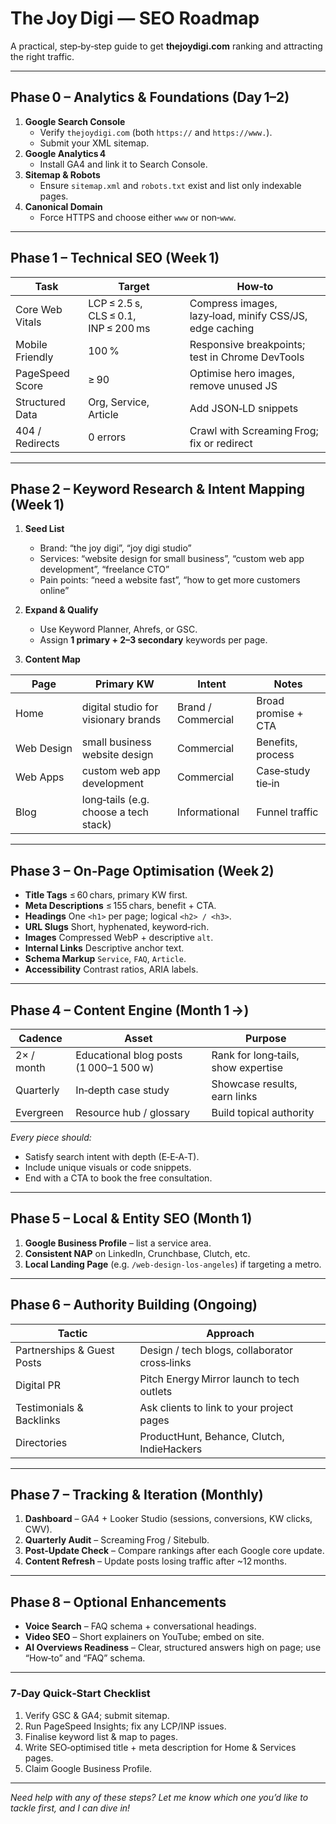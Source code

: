 # The Joy Digi — SEO Roadmap

A practical, step‑by‑step guide to get **thejoydigi.com** ranking and attracting the right traffic.

---

## Phase 0 – Analytics & Foundations (Day 1–2)

1. **Google Search Console**
   - Verify `thejoydigi.com` (both `https://` and `https://www.`).
   - Submit your XML sitemap.
2. **Google Analytics 4**
   - Install GA4 and link it to Search Console.
3. **Sitemap & Robots**
   - Ensure `sitemap.xml` and `robots.txt` exist and list only indexable pages.
4. **Canonical Domain**
   - Force HTTPS and choose either `www` or non‑`www`.

---

## Phase 1 – Technical SEO (Week 1)

| Task            | Target                               | How‑to                                                  |
| --------------- | ------------------------------------ | ------------------------------------------------------- |
| Core Web Vitals | LCP ≤ 2.5 s, CLS ≤ 0.1, INP ≤ 200 ms | Compress images, lazy‑load, minify CSS/JS, edge caching |
| Mobile Friendly | 100 %                                | Responsive breakpoints; test in Chrome DevTools         |
| PageSpeed Score | ≥ 90                                 | Optimise hero images, remove unused JS                  |
| Structured Data | Org, Service, Article                | Add JSON‑LD snippets                                    |
| 404 / Redirects | 0 errors                             | Crawl with Screaming Frog; fix or redirect              |

---

## Phase 2 – Keyword Research & Intent Mapping (Week 1)

1. **Seed List**

   - Brand: “the joy digi”, “joy digi studio”
   - Services: “website design for small business”, “custom web app development”, “freelance CTO”
   - Pain points: “need a website fast”, “how to get more customers online”

2. **Expand & Qualify**

   - Use Keyword Planner, Ahrefs, or GSC.
   - Assign **1 primary + 2–3 secondary** keywords per page.

3. **Content Map**

| Page       | Primary KW                            | Intent             | Notes               |
| ---------- | ------------------------------------- | ------------------ | ------------------- |
| Home       | digital studio for visionary brands   | Brand / Commercial | Broad promise + CTA |
| Web Design | small business website design         | Commercial         | Benefits, process   |
| Web Apps   | custom web app development            | Commercial         | Case‑study tie‑in   |
| Blog       | long‑tails (e.g. choose a tech stack) | Informational      | Funnel traffic      |

---

## Phase 3 – On‑Page Optimisation (Week 2)

- **Title Tags** ≤ 60 chars, primary KW first.
- **Meta Descriptions** ≤ 155 chars, benefit + CTA.
- **Headings** One `<h1>` per page; logical `<h2> / <h3>`.
- **URL Slugs** Short, hyphenated, keyword‑rich.
- **Images** Compressed WebP + descriptive `alt`.
- **Internal Links** Descriptive anchor text.
- **Schema Markup** `Service`, `FAQ`, `Article`.
- **Accessibility** Contrast ratios, ARIA labels.

---

## Phase 4 – Content Engine (Month 1 →)

| Cadence    | Asset                                  | Purpose                             |
| ---------- | -------------------------------------- | ----------------------------------- |
| 2× / month | Educational blog posts (1 000–1 500 w) | Rank for long‑tails, show expertise |
| Quarterly  | In‑depth case study                    | Showcase results, earn links        |
| Evergreen  | Resource hub / glossary                | Build topical authority             |

_Every piece should:_

- Satisfy search intent with depth (E‑E‑A‑T).
- Include unique visuals or code snippets.
- End with a CTA to book the free consultation.

---

## Phase 5 – Local & Entity SEO (Month 1)

1. **Google Business Profile** – list a service area.
2. **Consistent NAP** on LinkedIn, Crunchbase, Clutch, etc.
3. **Local Landing Page** (e.g. `/web-design-los-angeles`) if targeting a metro.

---

## Phase 6 – Authority Building (Ongoing)

| Tactic                     | Approach                                      |
| -------------------------- | --------------------------------------------- |
| Partnerships & Guest Posts | Design / tech blogs, collaborator cross‑links |
| Digital PR                 | Pitch Energy Mirror launch to tech outlets    |
| Testimonials & Backlinks   | Ask clients to link to your project pages     |
| Directories                | ProductHunt, Behance, Clutch, IndieHackers    |

---

## Phase 7 – Tracking & Iteration (Monthly)

1. **Dashboard** – GA4 + Looker Studio (sessions, conversions, KW clicks, CWV).
2. **Quarterly Audit** – Screaming Frog / Sitebulb.
3. **Post‑Update Check** – Compare rankings after each Google core update.
4. **Content Refresh** – Update posts losing traffic after ~12 months.

---

## Phase 8 – Optional Enhancements

- **Voice Search** – FAQ schema + conversational headings.
- **Video SEO** – Short explainers on YouTube; embed on site.
- **AI Overviews Readiness** – Clear, structured answers high on page; use “How‑to” and “FAQ” schema.

---

### 7‑Day Quick‑Start Checklist

1. Verify GSC & GA4; submit sitemap.
2. Run PageSpeed Insights; fix any LCP/INP issues.
3. Finalise keyword list & map to pages.
4. Write SEO‑optimised title + meta description for Home & Services pages.
5. Claim Google Business Profile.

---

_Need help with any of these steps? Let me know which one you’d like to tackle first, and I can dive in!_
